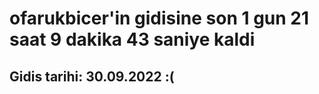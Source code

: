 # ofarukbicer'in gidisine son 1 gun 21 saat 9 dakika 43 saniye kaldi

## Gidis tarihi: 30.09.2022 :(
